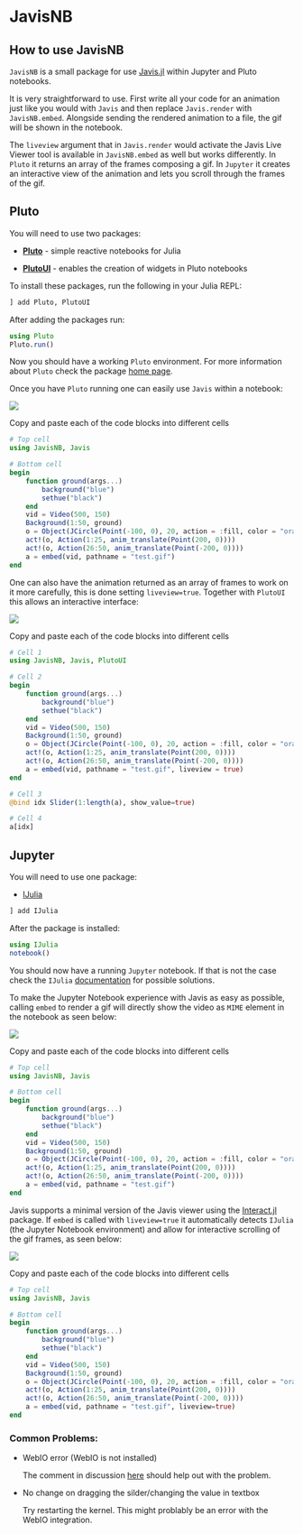 # JavisNB

## How to use JavisNB

`JavisNB` is a small package for use [Javis.jl](https://juliaanimators.github.io/Javis.jl/stable/) within Jupyter and Pluto notebooks.

It is very straightforward to use.
First write all your code for an animation just like you would with `Javis` and then replace `Javis.render` with `JavisNB.embed`.
Alongside sending the rendered animation to a file, the gif will be shown in the notebook.

The `liveview` argument that in `Javis.render` would activate the Javis Live Viewer tool is available in `JavisNB.embed` as well but works differently.
In `Pluto` it returns an array of the frames composing a gif.
In `Jupyter` it creates an interactive view of the animation and lets you scroll through the frames of the gif.


## Pluto

You will need to use two packages:

- [**Pluto**](https://github.com/fonsp/Pluto.jl) - simple reactive notebooks for Julia

- [**PlutoUI**](https://github.com/fonsp/PlutoUI.jl) - enables the creation of widgets in Pluto notebooks

To install these packages, run the following in your Julia REPL:

```julia
] add Pluto, PlutoUI
```

After adding the packages run:

```julia
using Pluto
Pluto.run()
```

Now you should have a working `Pluto` environment. For more information about `Pluto` check the package [home page](https://github.com/fonsp/Pluto.jl).

Once you have `Pluto` running one can easily use `Javis` within a notebook:

![](../assets/JavisNB_pluto_shown.gif)

Copy and paste each of the code blocks into different cells

```julia
# Top cell
using JavisNB, Javis

# Bottom cell
begin
    function ground(args...)
        background("blue")
        sethue("black")
    end
    vid = Video(500, 150)
    Background(1:50, ground)
    o = Object(JCircle(Point(-100, 0), 20, action = :fill, color = "orange"))
    act!(o, Action(1:25, anim_translate(Point(200, 0))))
    act!(o, Action(26:50, anim_translate(Point(-200, 0))))
    a = embed(vid, pathname = "test.gif")
end
```

One can also have the animation returned as an array of frames 
to work on it more carefully, this is done setting `liveview=true`.
Together with `PlutoUI` this allows an interactive interface: 

![](../assets/JavisNB_pluto_liveview_shown.gif)

Copy and paste each of the code blocks into different cells

```julia
# Cell 1
using JavisNB, Javis, PlutoUI

# Cell 2
begin
    function ground(args...)
        background("blue")
        sethue("black")
    end
    vid = Video(500, 150)
    Background(1:50, ground)
    o = Object(JCircle(Point(-100, 0), 20, action = :fill, color = "orange"))
    act!(o, Action(1:25, anim_translate(Point(200, 0))))
    act!(o, Action(26:50, anim_translate(Point(-200, 0))))
    a = embed(vid, pathname = "test.gif", liveview = true)
end

# Cell 3
@bind idx Slider(1:length(a), show_value=true)

# Cell 4
a[idx]
```

## Jupyter

You will need to use one package:

- [IJulia](https://julialang.github.io/IJulia.jl/stable/)

```julia
] add IJulia
```
After the package is installed:
```julia
using IJulia
notebook()
```

You should now have a running `Jupyter` notebook. If that is not the case check the `IJulia` [documentation](https://julialang.github.io/IJulia.jl/stable/) for possible solutions.

To make the Jupyter Notebook experience with Javis as easy as possible, 
calling `embed` to render a gif will directly show the video 
as `MIME` element in the notebook as seen below: 

![](../assets/JavisNB_jupyter_shown.gif)

Copy and paste each of the code blocks into different cells

```julia
# Top cell
using JavisNB, Javis

# Bottom cell
begin
    function ground(args...)
        background("blue")
        sethue("black")
    end
    vid = Video(500, 150)
    Background(1:50, ground)
    o = Object(JCircle(Point(-100, 0), 20, action = :fill, color = "orange"))
    act!(o, Action(1:25, anim_translate(Point(200, 0))))
    act!(o, Action(26:50, anim_translate(Point(-200, 0))))
    a = embed(vid, pathname = "test.gif")
end
```

Javis supports a minimal version of the Javis viewer using the [Interact.jl](https://github.com/JuliaGizmos/Interact.jl) package. If `embed` is called with `liveview=true` it automatically detects `IJulia` (the Jupyter Notebook environment) and allow for interactive scrolling of the gif frames, as seen below:

![](../assets/JavisNB_jupyter_liveview_shown.gif)

Copy and paste each of the code blocks into different cells

```julia
# Top cell
using JavisNB, Javis

# Bottom cell
begin
    function ground(args...)
        background("blue")
        sethue("black")
    end
    vid = Video(500, 150)
    Background(1:50, ground)
    o = Object(JCircle(Point(-100, 0), 20, action = :fill, color = "orange"))
    act!(o, Action(1:25, anim_translate(Point(200, 0))))
    act!(o, Action(26:50, anim_translate(Point(-200, 0))))
    a = embed(vid, pathname = "test.gif", liveview=true)
end
```

### Common Problems:
- WebIO error (WebIO is not installed)
    
    The comment in discussion [here](https://github.com/JuliaAnimators/Javis.jl/pull/288#issuecomment-747671260) should help out with the problem.

- No change on dragging the silder/changing the value in textbox

    Try restarting the kernel. This might problably be an error with the WebIO integration.